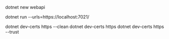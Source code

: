 dotnet new webapi

dotnet run --urls=https://localhost:7021/

dotnet dev-certs https --clean
dotnet dev-certs https
dotnet dev-certs https --trust